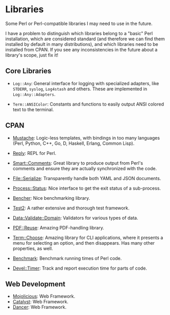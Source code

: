Libraries
=========

Some Perl or Perl-compatible libraries I may need to use in the future.

I have a problem to distinguish which libraries belong to a "basic"
Perl installation, which are considered standard (and therefore we can
find them installed by default in many distributions), and which libraries
need to be installed from CPAN.  If you see any inconsistencies in the future
about a library's scope, just fix it!

Core Libraries
--------------

 - `Log::Any`:  General interface for logging with specialized adapters,
   like `STDERR`, `syslog`, `Log4stash` and others.  These are implemented
   in `Log::Any::Adapters`.

 - `Term::ANSIColor`:  Constants and functions to easily output ANSI colored
   text to the terminal.


CPAN
----

 - [Mustache](http://mustache.github.io/):
   Logic-less templates, with bindings in too many languages
   (Perl, Python, C++, Go, D, Haskell, Erlang, Common Lisp).

 - [Reply](https://metacpan.org/module/Reply):
   REPL for Perl.

 - [Smart::Comments](https://metacpan.org/module/Smart::Comments):
   Great library to produce output from Perl's comments and ensure
   they are actually synchronized with the code.

 - [File::Serialize](https://metacpan.org/module/File::Serialize):
   Transparently handle both YAML and JSON documents.

 - [Process::Status](https://metacpan.org/module/Process::Status):
   Nice interface to get the exit status of a sub-process.

 - [Bencher](https://metacpan.org/module/Bencher):
   Nice benchmarking library.

 - [Test2](https://metacpan.org/module/Test2):
   A rather extensive and thorough test framework.

 - [Data::Validate::Domain](https://metacpan.org/module/Data::Validate::Domain):
   Validators for various types of data.

 - [PDF::Reuse](https://metacpan.org/module/PDF::Reuse):
   Amazing PDF-handling library.

 - [Term::Choose](https://metacpan.org/module/Term::Choose):
   Amazing library for CLI applications, where it presents a menu for selecting
   an option, and then disappears.  Has many other properties, as well.

 - [Benchmark](https://metacpan.org/pod/Benchmark):
   Benchmark running times of Perl code.

 - [Devel::Timer](https://metacpan.org/pod/Devel::Timer):
   Track and report execution time for parts of code.


Web Development
---------------

 - [Mojolicious](http://mojolicious.org/):
   Web Framework.
 - [Catalyst](http://www.catalystframework.org/):
   Web Framework.
 - [Dancer](http://www.perldancer.org/):
   Web Framework.

